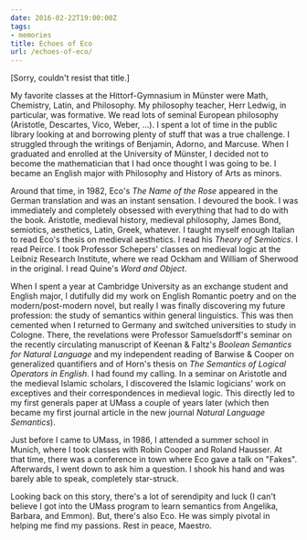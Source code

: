 ```yaml
---
date: 2016-02-22T19:00:00Z
tags:
- memories
title: Echoes of Eco
url: /echoes-of-eco/
---
```


[Sorry, couldn't resist that title.]

My favorite classes at the Hittorf-Gymnasium in Münster were Math, Chemistry, Latin, and Philosophy. My philosophy teacher, Herr Ledwig, in particular, was formative. We read lots of seminal European philosophy (Aristotle, Descartes, Vico, Weber, ...). I spent a lot of time in the public library looking at and borrowing plenty of stuff that was a true challenge. I struggled through the writings of Benjamin, Adorno, and Marcuse. When I graduated and enrolled at the University of Münster, I decided not to become the mathematician that I had once thought I was going to be. I became an English major with Philosophy and History of Arts as minors. 

Around that time, in 1982, Eco's *The Name of the Rose* appeared in the German translation and was an instant sensation. I devoured the book. I was immediately and completely obsessed with everything that had to do with the book. Aristotle, medieval history, medieval philosophy, James Bond, semiotics, aesthetics, Latin, Greek, whatever. I taught myself enough Italian to read Eco's thesis on medieval aesthetics. I read his *Theory of Semiotics*. I read Peirce. I took Professor Schepers' classes on medieval logic at the Leibniz Research Institute, where we read Ockham and William of Sherwood in the original. I read Quine's *Word and Object*. 

When I spent a year at Cambridge University as an exchange student and English major, I dutifully did my work on English Romantic poetry and on the modern/post-modern novel, but really I was finally discovering my future profession: the study of semantics within general linguistics. This was then cemented when I returned to Germany and switched universities to study in Cologne. There, the revelations were Professor Samuelsdorff's seminar on the recently circulating manuscript of Keenan & Faltz's *Boolean Semantics for Natural Language* and my independent reading of Barwise & Cooper on generalized quantifiers and of Horn's thesis on *The Semantics of Logical Operators in English*. I had found my calling. In a seminar on Aristotle and the medieval Islamic scholars, I discovered the Islamic logicians' work on exceptives and their correspondences in medieval logic. This directly led to my first generals paper at UMass a couple of years later (which then became my first journal article in the new journal *Natural Language Semantics*).

Just before I came to UMass, in 1986, I attended a summer school in Munich, where I took classes with Robin Cooper and Roland Hausser. At that time, there was a conference in town where Eco gave a talk on "Fakes". Afterwards, I went down to ask him a question. I shook his hand and was barely able to speak, completely star-struck.

Looking back on this story, there's a lot of serendipity and luck (I can't believe I got into the UMass program to learn semantics from Angelika, Barbara, and Emmon). But, there's also Eco. He was simply pivotal in helping me find my passions. Rest in peace, Maestro.
